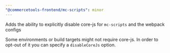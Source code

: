 ```yaml
---
"@commercetools-frontend/mc-scripts": minor
---
```


Adds the ability to explicitly disable core-js for `mc-scripts` and the webpack configs

Some environments or build targets might not require core-js. In order to opt-out of it you can specify a `disableCoreJs` option.
